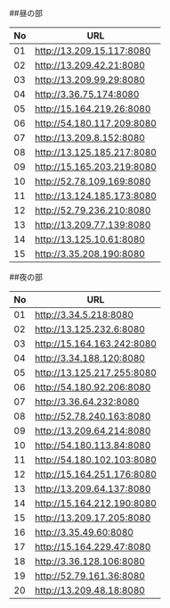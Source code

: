 ##昼の部

|No|URL|
|-|-|
|01|http://13.209.15.117:8080|
|02|http://13.209.42.21:8080|
|03|http://13.209.99.29:8080|
|04|http://3.36.75.174:8080|
|05|http://15.164.219.26:8080|
|06|http://54.180.117.209:8080|
|07|http://13.209.8.152:8080|
|08|http://13.125.185.217:8080|
|09|http://15.165.203.219:8080|
|10|http://52.78.109.169:8080|
|11|http://13.124.185.173:8080|
|12|http://52.79.236.210:8080|
|13|http://13.209.77.139:8080|
|14|http://13.125.10.61:8080|
|15|http://3.35.208.190:8080|

##夜の部

|No|URL|
|-|-|
|01|http://3.34.5.218:8080|
|02|http://13.125.232.6:8080|
|03|http://15.164.163.242:8080|
|04|http://3.34.188.120:8080|
|05|http://13.125.217.255:8080|
|06|http://54.180.92.206:8080|
|07|http://3.36.64.232:8080|
|08|http://52.78.240.163:8080|
|09|http://13.209.64.214:8080|
|10|http://54.180.113.84:8080|
|11|http://54.180.102.103:8080|
|12|http://15.164.251.176:8080|
|13|http://13.209.64.137:8080|
|14|http://15.164.212.190:8080|
|15|http://13.209.17.205:8080|
|16|http://3.35.49.60:8080|
|17|http://15.164.229.47:8080|
|18|http://3.36.128.106:8080|
|19|http://52.79.161.36:8080|
|20|http://13.209.48.18:8080|